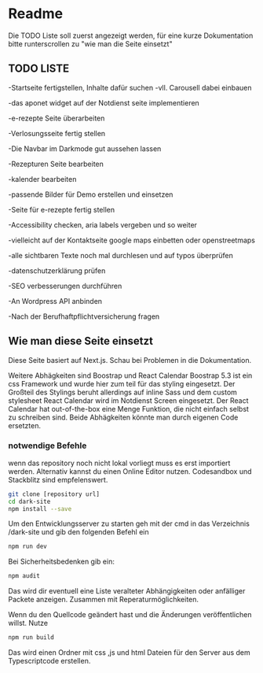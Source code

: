 # Readme
Die TODO Liste soll zuerst angezeigt werden, für eine kurze Dokumentation bitte runterscrollen zu "wie man die Seite einsetzt"

## TODO LISTE

-Startseite fertigstellen, Inhalte dafür suchen
  -vll. Carousell dabei einbauen

-das aponet widget auf der Notdienst seite implementieren

-e-rezepte Seite überarbeiten

-Verlosungsseite fertig stellen

-Die Navbar im Darkmode gut aussehen lassen

-Rezepturen Seite bearbeiten

-kalender bearbeiten

-passende Bilder für Demo erstellen und einsetzen

-Seite für e-rezepte fertig stellen

-Accessibility checken, aria labels vergeben und so weiter

-vielleicht auf der Kontaktseite google maps einbetten oder openstreetmaps

-alle sichtbaren Texte noch mal durchlesen und auf typos überprüfen

-datenschutzerklärung prüfen

-SEO verbesserungen durchführen

-An Wordpress API anbinden

-Nach der Berufhaftpflichtversicherung fragen


## Wie man diese Seite einsetzt

Diese Seite basiert auf Next.js. Schau bei Problemen in die Dokumentation.

Weitere Abhägkeiten sind Boostrap und React Calendar
Boostrap 5.3 ist ein css Framework und wurde hier zum teil für das styling eingesetzt. Der Großteil des Stylings beruht allerdings auf inline Sass und dem custom stylesheet
React Calendar wird im Notdienst Screen eingesetzt. Der React Calendar hat out-of-the-box eine Menge Funktion, die nicht einfach selbst zu schreiben sind.
Beide Abhägkeiten könnte man durch eigenen Code ersetzten.

### notwendige Befehle

wenn das repository noch nicht lokal vorliegt muss es erst importiert werden.
Alternativ kannst du einen Online Editor nutzen. Codesandbox und Stackblitz sind empfelenswert.

```sh
git clone [repository url]
cd dark-site
npm install --save
```

Um den Entwicklungsserver zu starten geh mit der cmd in das Verzeichnis /dark-site und gib den folgenden Befehl ein

```sh
npm run dev
```

Bei Sicherheitsbedenken gib ein:

```sh
npm audit
```

Das wird dir eventuell eine Liste veralteter Abhängigkeiten oder anfälliger Packete anzeigen. Zusammen mit Reperaturmöglichkeiten.

Wenn du den Quellcode geändert hast und die Änderungen veröffentlichen willst. Nutze

```sh
npm run build
```

Das wird einen Ordner mit css ,js und html Dateien für den Server aus dem Typescriptcode erstellen.
